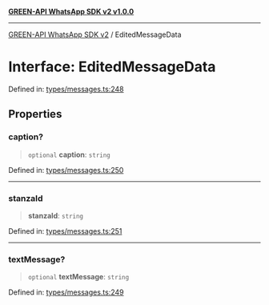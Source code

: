 [**GREEN-API WhatsApp SDK v2 v1.0.0**](../README.md)

***

[GREEN-API WhatsApp SDK v2](../globals.md) / EditedMessageData

# Interface: EditedMessageData

Defined in: [types/messages.ts:248](https://github.com/green-api/whatsapp-api-client-js-v2/blob/6c31521abaa4e85365f3538298181cae99417bce/src/types/messages.ts#L248)

## Properties

### caption?

> `optional` **caption**: `string`

Defined in: [types/messages.ts:250](https://github.com/green-api/whatsapp-api-client-js-v2/blob/6c31521abaa4e85365f3538298181cae99417bce/src/types/messages.ts#L250)

***

### stanzaId

> **stanzaId**: `string`

Defined in: [types/messages.ts:251](https://github.com/green-api/whatsapp-api-client-js-v2/blob/6c31521abaa4e85365f3538298181cae99417bce/src/types/messages.ts#L251)

***

### textMessage?

> `optional` **textMessage**: `string`

Defined in: [types/messages.ts:249](https://github.com/green-api/whatsapp-api-client-js-v2/blob/6c31521abaa4e85365f3538298181cae99417bce/src/types/messages.ts#L249)
